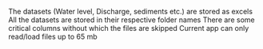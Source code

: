 The datasets (Water level, Discharge, sediments etc.) are stored as excels
All the datasets are stored in their respective folder names
There are some critical columns without which the files are skipped
Current app can only read/load files up to 65 mb
